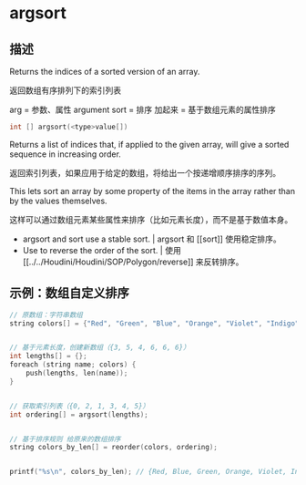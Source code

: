 # argsort

## 描述

Returns the indices of a sorted version of an array.

返回数组有序排列下的索引列表

arg = 参数、属性 argument
sort = 排序
加起来 = 基于数组元素的属性排序

```c
int [] argsort(<type>value[])
```

Returns a list of indices that, if applied to the given array, will give a
sorted sequence in increasing order.

返回索引列表，如果应用于给定的数组，将给出一个按递增顺序排序的序列。

This lets sort an array by some property of the items in the array rather than
by the values themselves.

这样可以通过数组元素某些属性来排序（比如元素长度），而不是基于数值本身。

- argsort and sort use a stable sort. | argsort 和 [[sort]] 使用稳定排序。
- Use to reverse the order of the sort. | 使用 [[../../Houdini/Houdini/SOP/Polygon/reverse]] 来反转排序。

## 示例：数组自定义排序

```c
// 原数组：字符串数组
string colors[] = {"Red", "Green", "Blue", "Orange", "Violet", "Indigo"};


// 基于元素长度，创建新数组（{3, 5, 4, 6, 6, 6}）
int lengths[] = {};
foreach (string name; colors) {
	push(lengths, len(name));
}


// 获取索引列表（{0, 2, 1, 3, 4, 5}）
int ordering[] = argsort(lengths);


// 基于排序规则 给原来的数组排序
string colors_by_len[] = reorder(colors, ordering);


printf("%s\n", colors_by_len); // {Red, Blue, Green, Orange, Violet, Indigo}

```
